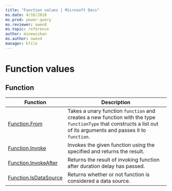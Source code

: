 ```yaml
---
title: "Function values | Microsoft Docs"
ms.date: 4/16/2018
ms.prod: power-query
ms.reviewer: owend
ms.topic: reference
author: minewiskan
ms.author: owend
manager: kfile
---
```

# Function values
 
  
## <a name="__toc360789887"></a>Function  
  
|Function|Description|  
|------------|---------------|  
| [Function.From](function-from.md) | Takes a unary function `function` and creates a new function with the type `functionType` that constructs a list out of its arguments and passes it to `function`. |
|[Function.Invoke](function-invoke.md)|Invokes the given function using the specified and returns the result.|  
|[Function.InvokeAfter](function-invokeafter.md)|Returns the result of invoking function after duration delay has passed.|
|[Function.IsDataSource](function-isdatasource.md)|Returns whether or not function is considered a data source.|  
